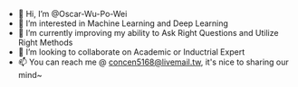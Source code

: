 - 👋 Hi, I’m @Oscar-Wu-Po-Wei
- 👀 I’m interested in Machine Learning and Deep Learning
- 🌱 I’m currently improving my ability to Ask Right Questions and Utilize Right Methods
- 💞️ I’m looking to collaborate on Academic or Inductrial Expert
- 📫 You can reach me @ concen5168@livemail.tw, it's nice to sharing our mind~

<!---
Oscar-Wu-Po-Wei/Oscar-Wu-Po-Wei is a ✨ special ✨ repository because its `README.md` (this file) appears on your GitHub profile.
You can click the Preview link to take a look at your changes.
--->
